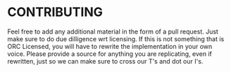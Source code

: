 # CONTRIBUTING

Feel free to add any additional material in the form of a pull request. Just make sure to do due dilligence wrt licensing. If this is not something that is ORC Licensed, you will have to rewrite the implementation in your own voice. Please provide a source for anything you are replicating, even if rewritten, just so we can make sure to cross our T's and dot our I's.